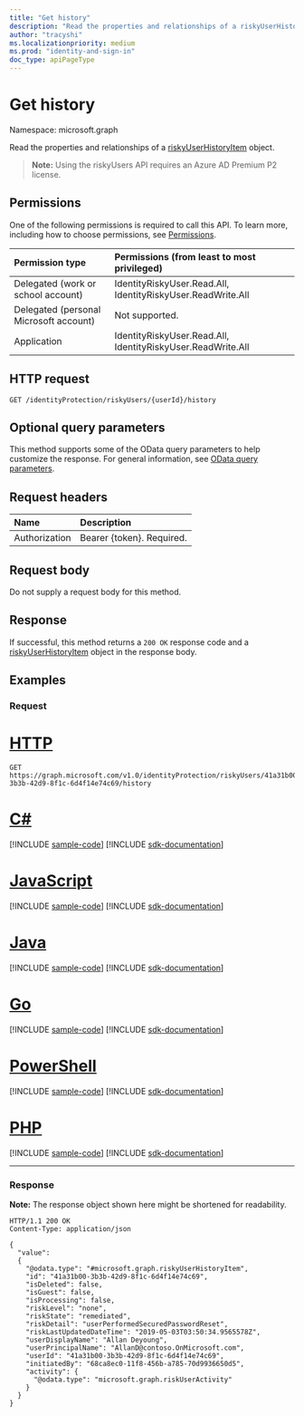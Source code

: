 ```yaml
---
title: "Get history"
description: "Read the properties and relationships of a riskyUserHistoryItem object."
author: "tracyshi"
ms.localizationpriority: medium
ms.prod: "identity-and-sign-in"
doc_type: apiPageType
---
```


# Get history
Namespace: microsoft.graph

Read the properties and relationships of a [riskyUserHistoryItem](../resources/riskyuserhistoryitem.md) object.


>**Note:** Using the riskyUsers API requires an Azure AD Premium P2 license.

## Permissions
One of the following permissions is required to call this API. To learn more, including how to choose permissions, see [Permissions](/graph/permissions-reference).

|Permission type      | Permissions (from least to most privileged)              |
|:--------------------|:---------------------------------------------------------|
|Delegated (work or school account) | IdentityRiskyUser.Read.All, IdentityRiskyUser.ReadWrite.All    |
|Delegated (personal Microsoft account) | Not supported.    |
|Application | IdentityRiskyUser.Read.All, IdentityRiskyUser.ReadWrite.All |

## HTTP request

<!-- {
  "blockType": "ignored"
}
-->
``` http
GET /identityProtection/riskyUsers/{userId}/history
```

## Optional query parameters
This method supports some of the OData query parameters to help customize the response. For general information, see [OData query parameters](/graph/query-parameters).

## Request headers
|Name|Description|
|:---|:---|
|Authorization|Bearer {token}. Required.|

## Request body
Do not supply a request body for this method.

## Response

If successful, this method returns a `200 OK` response code and a [riskyUserHistoryItem](../resources/riskyuserhistoryitem.md) object in the response body.

## Examples

### Request

# [HTTP](#tab/http)
<!-- {
  "blockType": "request",
  "name": "get_riskyuserhistoryitem_1"
}
-->
``` http
GET https://graph.microsoft.com/v1.0/identityProtection/riskyUsers/41a31b00-3b3b-42d9-8f1c-6d4f14e74c69/history
```

# [C#](#tab/csharp)
[!INCLUDE [sample-code](../includes/snippets/csharp/get-riskyuserhistoryitem-1-csharp-snippets.md)]
[!INCLUDE [sdk-documentation](../includes/snippets/snippets-sdk-documentation-link.md)]

# [JavaScript](#tab/javascript)
[!INCLUDE [sample-code](../includes/snippets/javascript/get-riskyuserhistoryitem-1-javascript-snippets.md)]
[!INCLUDE [sdk-documentation](../includes/snippets/snippets-sdk-documentation-link.md)]

# [Java](#tab/java)
[!INCLUDE [sample-code](../includes/snippets/java/get-riskyuserhistoryitem-1-java-snippets.md)]
[!INCLUDE [sdk-documentation](../includes/snippets/snippets-sdk-documentation-link.md)]

# [Go](#tab/go)
[!INCLUDE [sample-code](../includes/snippets/go/get-riskyuserhistoryitem-1-go-snippets.md)]
[!INCLUDE [sdk-documentation](../includes/snippets/snippets-sdk-documentation-link.md)]

# [PowerShell](#tab/powershell)
[!INCLUDE [sample-code](../includes/snippets/powershell/get-riskyuserhistoryitem-1-powershell-snippets.md)]
[!INCLUDE [sdk-documentation](../includes/snippets/snippets-sdk-documentation-link.md)]

# [PHP](#tab/php)
[!INCLUDE [sample-code](../includes/snippets/php/get-riskyuserhistoryitem-1-php-snippets.md)]
[!INCLUDE [sdk-documentation](../includes/snippets/snippets-sdk-documentation-link.md)]

---


### Response
**Note:** The response object shown here might be shortened for readability.
<!-- {
  "blockType": "response",
  "truncated": true,
  "@odata.type": "microsoft.graph.riskyUserHistoryItem"
}
-->
``` http
HTTP/1.1 200 OK
Content-Type: application/json

{
  "value": 
  {
    "@odata.type": "#microsoft.graph.riskyUserHistoryItem",
    "id": "41a31b00-3b3b-42d9-8f1c-6d4f14e74c69",
    "isDeleted": false,
    "isGuest": false,
    "isProcessing": false,
    "riskLevel": "none",
    "riskState": "remediated",
    "riskDetail": "userPerformedSecuredPasswordReset",
    "riskLastUpdatedDateTime": "2019-05-03T03:50:34.9565578Z",
    "userDisplayName": "Allan Deyoung",
    "userPrincipalName": "AllanD@contoso.OnMicrosoft.com",
    "userId": "41a31b00-3b3b-42d9-8f1c-6d4f14e74c69",
    "initiatedBy": "68ca8ec0-11f8-456b-a785-70d9936650d5",
    "activity": {
      "@odata.type": "microsoft.graph.riskUserActivity"
    }
  }
}
```


